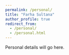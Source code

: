```yaml
---
permalink: /personal/
title: "Farha Sultana"
author_profile: true
redirect_from: 
  - /personal/
  - /personal.html
---
```


Personal details will go here.
